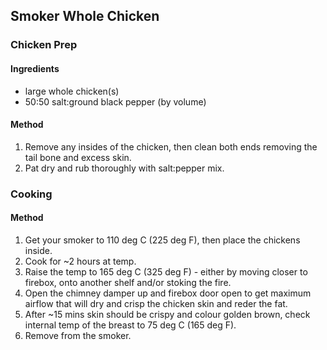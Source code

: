## Smoker Whole Chicken

### Chicken Prep

#### Ingredients

* large whole chicken(s)
* 50:50 salt:ground black pepper (by volume)

#### Method

1. Remove any insides of the chicken, then clean both ends removing the tail bone and excess skin.
1. Pat dry and rub thoroughly with salt:pepper mix.

### Cooking

#### Method

1. Get your smoker to 110 deg C (225 deg F), then place the chickens inside.
1. Cook for ~2 hours at temp.
1. Raise the temp to 165 deg C (325 deg F) - either by moving closer to firebox, onto another shelf and/or stoking the fire.
1. Open the chimney damper up and firebox door open to get maximum airflow that will dry and crisp the chicken skin and reder the fat.
1. After ~15 mins skin should be crispy and colour golden brown, check internal temp of the breast to 75 deg C (165 deg F).
1. Remove from the smoker.
